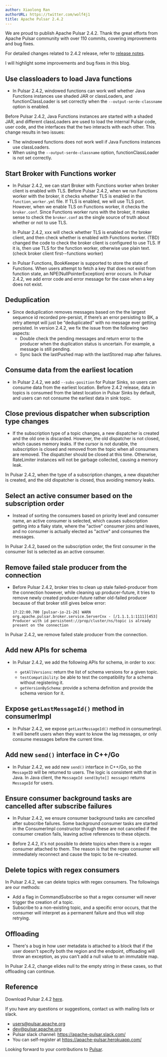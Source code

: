 ```yaml
---
author: Xiaolong Ran
authorURL: https://twitter.com/wolf4j1
title: Apache Pulsar 2.4.2
---
```


We are proud to publish Apache Pulsar 2.4.2. Thank the great efforts from Apache Pulsar community with over 110 commits, covering improvements and bug fixes.

For detailed changes related to 2.4.2 release, refer to [release notes](../release-notes.md#2.4.2).

I will highlight some improvements and bug fixes in this blog.

<!--truncate-->
## Use classloaders to load Java functions
- In Pulsar 2.4.2, windowed functions can work well whether Java Functions instances use shaded JAR or classLoaders, and functionClassLoader is set correctly when the `--output-serde-classname` option is enabled.

Before Pulsar 2.4.2, Java Functions instances are started with a shaded JAR, and different classLoaders are used to load the internal Pulsar code, user code, and the interfaces that the two interacts with each other. This change results in two issues:
  - The windowed functions does not work well if Java Functions instances use classLoaders. 
  - When using the `--output-serde-classname` option, functionClassLoader is not set correctly.  

## Start Broker with Functions worker  
- In Pulsar 2.4.2, we can start Broker with Functions worker when broker client is enabled with TLS. 
Before Pulsar 2.4.2, when we run Functions worker with the broker, it checks whether TLS is enabled in the `function_worker.yml` file. If TLS is enabled, we will use TLS port. However, when we enable TLS on Functions worker, it checks the `broker.conf`. Since Functions worker runs with the broker, it makes sense to check the `broker.conf` as the single source of truth about whether or not to use TLS. 
  
  In Pulsar 2.4.2, xxx will check whether TLS is enabled on the broker client, and then check whether is enabled with Functions worker. (TBD)
   changed the code to check the broker client is configured to use TLS. If it is, then use TLS for the function worker, otherwise use plain text. (check broker client first--functions worker)

- In Pulsar Functions, BookKeeper is supported to store the state of Functions. When users attempt to fetch a key that does not exist from function state, an NPE(NullPointerException) error occurs. In Pulsar 2.4.2, we add error code and error message for the case when a key does not exist.

## Deduplication
- Since deduplication removes messages based on the the largest sequence id recorded pre-persist, if there’s an error persisting to BK, a retry attempt will just be “deduplicated” with no message ever getting persisted. In version 2.4.2, we fix the issue from the following two aspects:                                                                                                
    - Double check the pending messages and return error to the producer when the duplication status is uncertain. For example, a message is still pending.
    - Sync back the lastPushed map with the lastStored map after failures.

## Consume data from the earliest location
- In Pulsar 2.4.2, we add `--subs-position` for Pulsar Sinks, so users can consume data from the earliest location. Before 2.4.2 release, data in topics is consumed from the latest location in Pulsar Sinks by default, and users can not consume the earliest data in sink topic. 

## Close previous dispatcher when subscription type changes

- If the subscription type of a topic changes, a new dispatcher is created and the old one is discarded. However, the old dispatcher is not closed, which causes memory leaks. If the cursor is not durable, the subscription is closed and removed from the topic when all consumers are removed. The dispatcher should be closed at this time. Otherwise, RateLimiter instances will not be garbage collected, causing a memory leak. 

In Pulsar 2.4.2, when the type of a subscription changes, a new dispatcher is created, and the old dispatcher is closed, thus avoiding memory leaks.

## Select an active consumer based on the subscription order
- Instead of sorting the consumers based on priority level and consumer name, an active consumer is selected, which causes subscription getting into a flaky state, where the "active" consumer joins and leaves, and no consumer is actually elected as "active" and consumes the messages. 

In Pulsar 2.4.2, based on the subscription order, the first consumer in the consumer list is selected as an active consumer. 

## Remove failed stale producer from the connection
- Before Pulsar 2.4.2, broker tries to clean up stale failed-producer from the connection however, while cleaning up producer-future, it tries to remove newly created producer-future rather old-failed producer because of that broker still gives below error:
    ```text
    17:22:00.700 [pulsar-io-21-26] WARN  org.apache.pulsar.broker.service.ServerCnx - [/1.1.1.1:1111][453] Producer with id persistent://prop/cluster/ns/topic is already present on the connection
    ```  

In Pulsar 2.4.2, we remove failed stale producer from the connection.                          
## Add new APIs for schema
- In Pulsar 2.4.2, we add the following APIs for schema, in order to xxx:

    - `getAllVersions`: return the list of schema versions for a given topic.
    - `testCompatibility`: be able to test the compatibility for a schema without registering it.
    - `getVersionBySchema`: provide a schema definition and provide the schema version for it.

## Expose `getLastMessageId()` method in consumerImpl
- In Pulsar 2.4.2, we expose `getLastMessageId()` method in consumerImpl. It will benefit users when they want to know the lag messages, or only consume messages before the current time.                                                     

## Add new `send()` interface in C++/Go
- In Pulsar 2.4.2, we add new `send()` interface in C++/Go, so the `MessageID` will be returned to users. The logic is consistent with that in Java. In Java client, the `MessageId send(byte[] message)` returns `MessageId` for users.

## Ensure consumer background tasks are cancelled after subscribe failures
- In Pulsar 2.4.2, we ensure consumer background tasks are cancelled after subscribe failures. Some background consumer tasks are started in the ConsumerImpl constructor though these are not cancelled if the consumer creation fails, leaving active references to these objects. 

- Before 2.4.2, it's not possible to delete topics when there is a regex consumer attached to them. The reason is that the regex consumer will immediately reconnect and cause the topic to be re-created. 

## Delete topics with regex consumers
In Pulsar 2.4.2, we can delete topics with regex consumers. The followings are our methods:
  - Add a flag in CommandSubscribe so that a regex consumer will never trigger the creation of a topic.
  - Subscribe to a non-existing topic, and a specific error occurs, that the consumer will interpret as a permanent failure and thus will stop retrying.

## Offloading
- There's a bug in how user metadata is attached to a block that if the user doesn't specify both the region and the endpoint, offloading will throw an exception, as you can't add a null value to an immutable map. 

In Pulsar 2.4.2, change elides null to the empty string in these cases, so that offloading can continue.
  
## Reference

Download Pulsar 2.4.2 [here](https://pulsar.apache.org/en/download/). 

If you have any questions or suggestions, contact us with mailing lists or slack. 
- [users@pulsar.apache.org](mailto:users@pulsar.apache.org) 
- [dev@pulsar.apache.org](mailto:dev@pulsar.apache.org) 
- Pulsar slack channel: https://apache-pulsar.slack.com/
- You can self-register at https://apache-pulsar.herokuapp.com/

Looking forward to your contributions to [Pulsar](https://github.com/apache/pulsar).